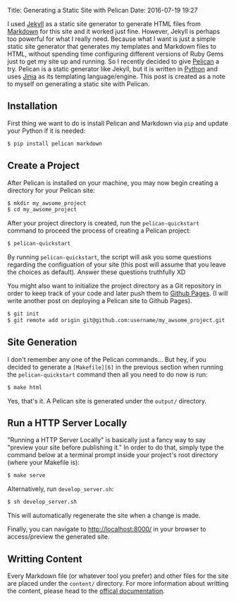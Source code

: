 Title: Generating a Static Site with Pelican
Date: 2016-07-19 19:27

I used [Jekyll][1] as a static site generator to generate HTML files from 
[Markdown][2] for this site and it worked just fine. However, Jekyll is perhaps
too powerful for what I really need. Because what I want is just a simple static 
site generator that generates my templates and Markdown files to HTML, without
spending time configuring different versions of Ruby Gems just to get my site up 
and running. So I recently decided to give [Pelican][3] a try. Pelican is a 
static generator like Jekyll, but it is written in [Python][4] and uses 
[Jinja][5] as its templating language/engine. This post is created as a note to
myself on generating a static site with Pelican. 

[1]: https://jekyllrb.com/
[2]: https://en.wikipedia.org/wiki/Markdown
[3]: http://blog.getpelican.com/
[4]: https://www.python.org/
[5]: http://jinja.pocoo.org/


## Installation

First thing we want to do is install Pelican and Markdown via `pip` and update
your Python if it is needed:

```sh
$ pip install pelican markdown
```

## Create a Project

After Pelican is installed on your machine, you may now begin creating a directory
for your Pelican site:

```sh
$ mkdir my_awsome_project 
$ cd my_awsome_project
```

After your project directory is created, run the `pelican-quickstart` command to
proceed the process of creating a Pelican project:

```sh
$ pelican-quickstart
```

By running `pelican-quickstart`, the script will ask you some questions regarding
the configuation of your site (this post will assume that you leave the choices 
as default). Answer these questions truthfully XD 

You might also want to initialize the project directory as a Git repository in
order to keep track of your code and later push them to [Github Pages][6].
(I will write another post on deploying a Pelican site to Github Pages).

```sh
$ git init
$ git remote add origin git@github.com:username/my_awsome_project.git
```

[6]: https://pages.github.com/

## Site Generation
I don't remember any one of the Pelican commands... But hey, if you decided to
generate a `[Makefile][6]` in the previous section when running the 
`pelican-quickstart` command then all you need to do now is run:

```sh
$ make html
```
[6]: https://en.wikipedia.org/wiki/Makefile

Yes, that's it. A Pelican site is generated under the `output/` directory.

## Run a HTTP Server Locally

"Running a HTTP Server Locally" is basically just a fancy way to say "preview your
site before publishing it." In order to do that, simply type the command below at
a terminal prompt inside your project's root directory (where your Makefile is):

```sh
$ make serve
```

Alternatively, run `develop_server.sh`:

```sh
$ sh develop_server.sh
```

This will automatically regenerate the site when a change is made. 

Finally, you can navigate to [http://localhost:8000/][7] in your browser 
to access/preview the generated site.

[7]: http://localhost:8000/

## Writting Content

Every Markdown file (or whatever tool you prefer) and other files for the site are
placed under the `content/` directory. For more information about writting the 
content, please head to the [offical documentation][8].

[8]: http://docs.getpelican.com/en/3.6.3/content.html
